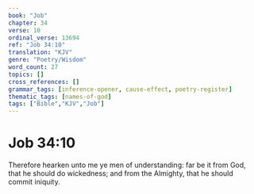 ```yaml
---
book: "Job"
chapter: 34
verse: 10
ordinal_verse: 13694
ref: "Job 34:10"
translation: "KJV"
genre: "Poetry/Wisdom"
word_count: 27
topics: []
cross_references: []
grammar_tags: [inference-opener, cause-effect, poetry-register]
thematic_tags: [names-of-god]
tags: ["Bible","KJV","Job"]
---
```


# Job 34:10

Therefore hearken unto me ye men of understanding: far be it from God, that he should do wickedness; and from the Almighty, that he should commit iniquity.
